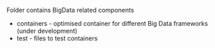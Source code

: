 Folder contains BigData related components

* containers - optimised container for different Big Data frameworks (under development)
* test - files to test containers